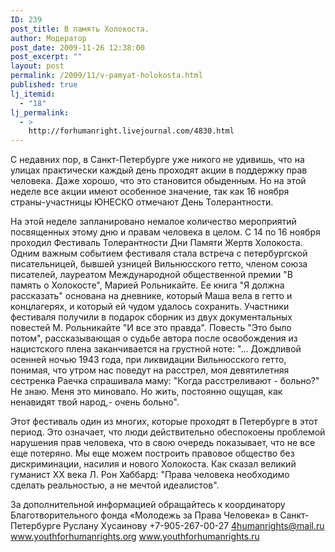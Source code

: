 ```yaml
---
ID: 239
post_title: В память Холокоста.
author: Модератор
post_date: 2009-11-26 12:38:00
post_excerpt: ""
layout: post
permalink: /2009/11/v-pamyat-holokosta.html
published: true
lj_itemid:
  - "18"
lj_permalink:
  - >
    http://forhumanright.livejournal.com/4830.html
---
```

С недавних пор, в Санкт-Петербурге уже никого не удивишь, что на улицах практически каждый день проходят акции в поддержку прав человека. Даже хорошо, что это становится обыденным. Но на этой неделе все акции имеют особенное значение, так как 16 ноября страны-участницы ЮНЕСКО отмечают День Толерантности.

На этой неделе запланировано немалое количество мероприятий посвященных этому дню и правам человека в целом. С 14 по 16 ноября проходил Фестиваль Толерантности Дни Памяти Жертв Холокоста. Одним важным событием фестиваля стала встреча с петербургской писательницей, бывшей узницей Вильнюсского гетто, членом союза писателей, лауреатом Международной общественной премии "В память о Холокосте", Марией Рольникайте. Ее книга "Я должна рассказать" основана на дневнике, который Маша вела в гетто и концлагерях, и который ей чудом удалось сохранить. Участники фестиваля получили в подарок сборник из двух документальных повестей М. Рольникайте "И все это правда". Повесть "Это было потом", рассказывающая о судьбе автора после освобождения из нацистского плена заканчивается на грустной ноте:
"... Дождливой осенней ночью 1943 года, при ликвидации Вильнюсского гетто, понимая, что утром нас поведут на расстрел, моя девятилетняя сестренка Раечка спрашивала маму: "Когда расстреливают - больно?"
 Не знаю. Меня это миновало. Но жить, постоянно ощущая, как ненавидят твой народ,- очень больно".

Этот фестиваль один из многих, которые проходят в Петербурге в этот период. Это означает, что люди действительно обеспокоены проблемой нарушения прав человека, что в свою очередь показывает, что не все еще потеряно. Мы еще можем построить правовое общество без дискриминации, насилия и нового Холокоста. Как сказал великий гуманист ХХ века Л. Рон Хаббард: "Права человека необходимо сделать реальностью, а не мечтой идеалистов".

За дополнительной информацией обращайтесь к координатору
Благотворительного фонда «Молодежь за Права Человека» в Санкт-Петербурге
Руслану Хусаинову
+7-905-267-00-27
4humanrights@mail.ru
www.youthforhumanrights.org
www.youthforhumanrights.ru